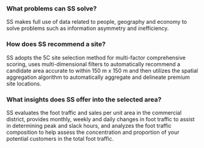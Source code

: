 ### What problems can SS solve?
SS makes full use of data related to people, geography and economy to solve problems such as information asymmetry and inefficiency.

### How does SS recommend a site?
SS adopts the 5C site selection method for multi-factor comprehensive scoring, uses multi-dimensional filters to automatically recommend a candidate area accurate to within 150 m x 150 m and then utilizes the spatial aggregation algorithm to automatically aggregate and delineate premium site locations.

### What insights does SS offer into the selected area?
SS evaluates the foot traffic and sales per unit area in the commercial district, provides monthly, weekly and daily changes in foot traffic to assist in determining peak and slack hours, and analyzes the foot traffic composition to help assess the concentration and proportion of your potential customers in the total foot traffic.
